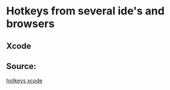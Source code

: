 # Hotkeys from several ide's and browsers

## Xcode

## Source:
[hotkeys xcode](https://betterprogramming.pub/13-xcode-shortcuts-to-boost-your-productivity-329c90512309)

